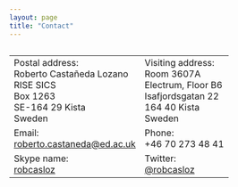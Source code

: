 ```yaml
---
layout: page
title: "Contact"
---
```


<table class="contact" align="left">
  <tr>
    <td>
<div class="section">Postal address:</div>
Roberto Casta&ntilde;eda Lozano <br />
RISE SICS <br />
Box 1263 <br />
SE-164 29 Kista <br />
Sweden
    </td>
    <td>
<div class="section">Visiting address:</div>
Room 3607A <br />
Electrum, Floor B6 <br />
Isafjordsgatan 22 <br />
164 40 Kista <br />
Sweden
    </td>
  </tr>
  <tr>
    <td>
<div class="section">Email:</div>
<a href="mailto:roberto.castaneda@ed.ac.uk">roberto.castaneda@ed.ac.uk</a>
    </td>
    <td>
<div class="section">Phone:</div>
+46 70 273 48 41
    </td>
  </tr>
  <tr>
    <td>
<div class="section">Skype name:</div>
<a href="https://join.skype.com/invite/fmPOgjZmN7Ro">robcasloz</a>
    </td>
    <td>
<div class="section">Twitter:</div>
<a href="https://twitter.com/robcasloz">@robcasloz</a>
    </td>
  </tr>
</table>
